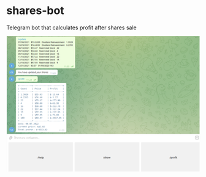 # shares-bot
Telegram bot that calculates profit after shares sale

![Example chat](example-chat.png)

